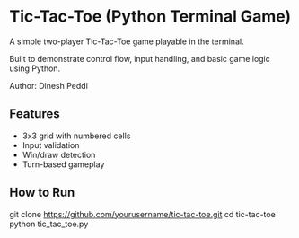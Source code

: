 # Tic-Tac-Toe (Python Terminal Game)

A simple two-player Tic-Tac-Toe game playable in the terminal.

Built to demonstrate control flow, input handling, and basic game logic using Python.

Author: Dinesh Peddi

## Features
- 3x3 grid with numbered cells
- Input validation
- Win/draw detection
- Turn-based gameplay

## How to Run
git clone https://github.com/yourusername/tic-tac-toe.git
cd tic-tac-toe
python tic_tac_toe.py